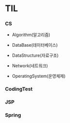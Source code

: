 # TIL

### CS

- Algorithm(알고리즘)

- DataBase(데이터베이스)

- DataStructure(자료구조)

- Network(네트워크)

- OperatingSystem(운영체제)

### CodingTest

### JSP

### Spring
